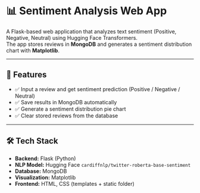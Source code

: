 # 📊 Sentiment Analysis Web App

A Flask-based web application that analyzes text sentiment (Positive, Negative, Neutral) using Hugging Face Transformers.  
The app stores reviews in **MongoDB** and generates a sentiment distribution chart with **Matplotlib**.

---

## 🚀 Features
- ✅ Input a review and get sentiment prediction (Positive / Negative / Neutral)  
- ✅ Save results in MongoDB automatically  
- ✅ Generate a sentiment distribution pie chart  
- ✅ Clear stored reviews from the database  

---

## 🛠️ Tech Stack
- **Backend:** Flask (Python)  
- **NLP Model:** Hugging Face `cardiffnlp/twitter-roberta-base-sentiment`  
- **Database:** MongoDB  
- **Visualization:** Matplotlib  
- **Frontend:** HTML, CSS (templates + static folder)  
